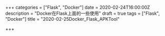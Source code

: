 +++
categories = ["Flask", "Docker"]
date = 2020-02-24T16:00:00Z
description = "Docker在Flask上面的一些使用"
draft = true
tags = ["Flask", "Docker"]
title = "2020-02-25Docker_Flask_APKTool"

+++
